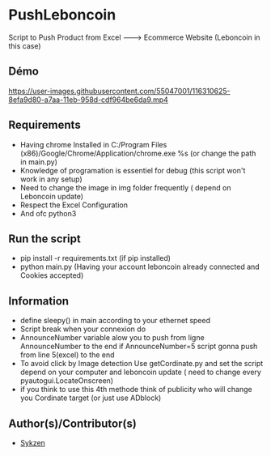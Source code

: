 # PushLeboncoin
Script to Push Product from Excel ---> Ecommerce Website (Leboncoin in this case)
## Démo


https://user-images.githubusercontent.com/55047001/116310625-8efa9d80-a7aa-11eb-958d-cdf964be6da9.mp4



## Requirements

- Having chrome Installed in C:/Program Files (x86)/Google/Chrome/Application/chrome.exe %s (or change the path in main.py)
- Knowledge of programation is essentiel for debug (this script won't work in any setup)
- Need to change the image in img folder frequently ( depend on Leboncoin update)
- Respect the Excel Configuration 
- And ofc python3
## Run the script
- pip install -r requirements.txt (if pip installed)
- python main.py (Having your account leboncoin already connected and Cookies accepted)






## Information
- define sleepy() in main according to your ethernet speed
- Script break when your connexion do
- AnnounceNumber variable alow you to push from ligne AnnounceNumber to the end if AnnounceNumber=5 script gonna push from line 5(excel) to the end
- To avoid click by Image detection Use getCordinate.py and set the script depend on your computer and leboncoin update ( need to change every pyautogui.LocateOnscreen)
- if you think to use this 4th methode think of publicity who will change you Cordinate target (or just use ADblock)


## Author(s)/Contributor(s)
- [Sykzen](https://github.com/Sykzen) 
